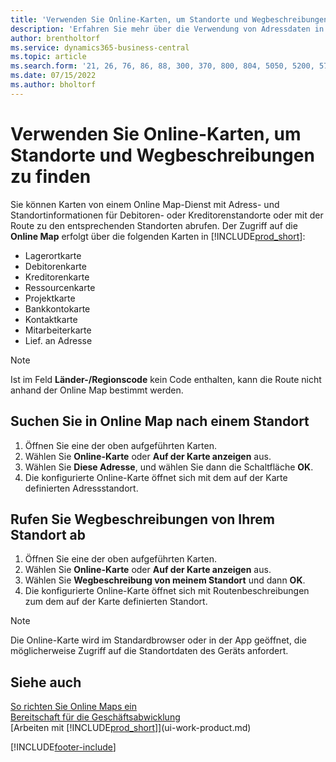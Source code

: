 ```yaml
---
title: 'Verwenden Sie Online-Karten, um Standorte und Wegbeschreibungen zu finden'
description: 'Erfahren Sie mehr über die Verwendung von Adressdaten in Business Central, um eine Online-Karte mit Wegbeschreibungen zu erhalten.'
author: brentholtorf
ms.service: dynamics365-business-central
ms.topic: article
ms.search.form: '21, 26, 76, 86, 88, 300, 370, 800, 804, 5050, 5200, 5703'
ms.date: 07/15/2022
ms.author: bholtorf
---
```

# <a name="use-online-maps-to-find-locations-and-directions"></a>Verwenden Sie Online-Karten, um Standorte und Wegbeschreibungen zu finden

Sie können Karten von einem Online Map-Dienst mit Adress- und Standortinformationen für Debitoren- oder Kreditorenstandorte oder mit der Route zu den entsprechenden Standorten abrufen. Der Zugriff auf die **Online Map** erfolgt über die folgenden Karten in [!INCLUDE[prod_short](includes/prod_short.md)]:

* Lagerortkarte
* Debitorenkarte
* Kreditorenkarte
* Ressourcenkarte
* Projektkarte
* Bankkontokarte
* Kontaktkarte
* Mitarbeiterkarte
* Lief. an Adresse

> [!NOTE]
> Ist im Feld **Länder-/Regionscode** kein Code enthalten, kann die Route nicht anhand der Online Map bestimmt werden.

## <a name="find-a-location-in-an-online-map"></a>Suchen Sie in Online Map nach einem Standort

1. Öffnen Sie eine der oben aufgeführten Karten.
2. Wählen Sie **Online-Karte** oder **Auf der Karte anzeigen** aus.
3. Wählen Sie **Diese Adresse**, und wählen Sie dann die Schaltfläche **OK**.
4. Die konfigurierte Online-Karte öffnet sich mit dem auf der Karte definierten Adressstandort.

## <a name="get-route-directions-from-your-location"></a>Rufen Sie Wegbeschreibungen von Ihrem Standort ab

1. Öffnen Sie eine der oben aufgeführten Karten.
2. Wählen Sie **Online-Karte** oder **Auf der Karte anzeigen** aus.
3. Wählen Sie **Wegbeschreibung von meinem Standort** und dann **OK**.
4. Die konfigurierte Online-Karte öffnet sich mit Routenbeschreibungen zum dem auf der Karte definierten Standort.

> [!NOTE]
> Die Online-Karte wird im Standardbrowser oder in der App geöffnet, die möglicherweise Zugriff auf die Standortdaten des Geräts anfordert.

## <a name="see-also"></a>Siehe auch

[So richten Sie Online Maps ein](across-online-maps-setup.md)  
[Bereitschaft für die Geschäftsabwicklung](ui-get-ready-business.md)  
[Arbeiten mit [!INCLUDE[prod_short](includes/prod_short.md)]](ui-work-product.md)  

[!INCLUDE[footer-include](includes/footer-banner.md)]
